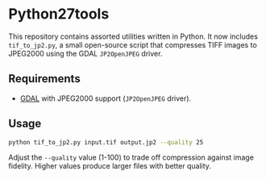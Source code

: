 # Python27tools

This repository contains assorted utilities written in Python. It now includes
`tif_to_jp2.py`, a small open-source script that compresses TIFF images to
JPEG2000 using the GDAL `JP2OpenJPEG` driver.

## Requirements

- [GDAL](https://gdal.org) with JPEG2000 support (``JP2OpenJPEG`` driver).

## Usage

```bash
python tif_to_jp2.py input.tif output.jp2 --quality 25
```

Adjust the `--quality` value (1-100) to trade off compression against
image fidelity. Higher values produce larger files with better quality.

